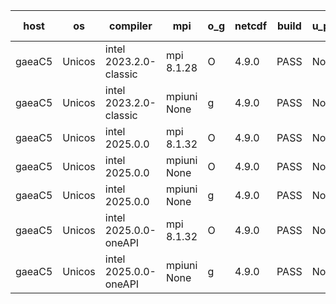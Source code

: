 

| host     | os       | compiler                              | mpi                      | o_g        | netcdf        | build       | u_pass          | u_fail          | s_pass            | s_fail            | e_pass             | e_fail             | nuopc_pass       | nuopc_fail       | artifacts link          |
|----------|----------|---------------------------------------|--------------------------|------------|---------------|-------------|-----------------|-----------------|-------------------|-------------------|--------------------|--------------------|------------------|------------------|-------------------------|
| gaeaC5 | Unicos | intel 2023.2.0-classic | mpi 8.1.28  | O | 4.9.0  | PASS | None | None | None | None | None | None | None | None | <a href="https://github.com/esmf-org/esmf-test-artifacts/tree/7be484505f18e8ae78b37627427e2bbce0138f10/develop/intel/2023.2.0-classic/O/mpi/8.1.28" target="_blank">7be4845</a> | 
| gaeaC5 | Unicos | intel 2023.2.0-classic | mpiuni None  | g | 4.9.0  | PASS | None | None | None | None | None | None | None | None | <a href="https://github.com/esmf-org/esmf-test-artifacts/tree/2b9785d702f0337917785fe93e38375bc2a8c8bc/develop/intel/2023.2.0-classic/g/mpiuni/None" target="_blank">2b9785d</a> | 
| gaeaC5 | Unicos | intel 2025.0.0 | mpi 8.1.32  | O | 4.9.0  | PASS | None | None | None | None | None | None | None | None | <a href="https://github.com/esmf-org/esmf-test-artifacts/tree/7ae339acfd665dee0a9e6d549867c1db3fea4755/develop/intel/2025.0.0/O/mpi/8.1.32" target="_blank">7ae339a</a> | 
| gaeaC5 | Unicos | intel 2025.0.0 | mpiuni None  | O | 4.9.0  | PASS | None | None | None | None | None | None | None | None | <a href="https://github.com/esmf-org/esmf-test-artifacts/tree/2b60db1e7980c35dc61e5e1ce0e27e0bef7fa11c/develop/intel/2025.0.0/O/mpiuni/None" target="_blank">2b60db1</a> | 
| gaeaC5 | Unicos | intel 2025.0.0 | mpiuni None  | g | 4.9.0  | PASS | None | None | None | None | None | None | None | None | <a href="https://github.com/esmf-org/esmf-test-artifacts/tree/a3141ad2c48af7119b95231d4c106c135c5fbe04/develop/intel/2025.0.0/g/mpiuni/None" target="_blank">a3141ad</a> | 
| gaeaC5 | Unicos | intel 2025.0.0-oneAPI | mpi 8.1.32  | O | 4.9.0  | PASS | None | None | None | None | None | None | None | None | <a href="https://github.com/esmf-org/esmf-test-artifacts/tree/f8c031677354c4fb96dfd923c6901abfedd52be8/develop/intel/2025.0.0-oneAPI/O/mpi/8.1.32" target="_blank">f8c0316</a> | 
| gaeaC5 | Unicos | intel 2025.0.0-oneAPI | mpiuni None  | g | 4.9.0  | PASS | None | None | None | None | None | None | None | None | <a href="https://github.com/esmf-org/esmf-test-artifacts/tree/0af7b66c7da6da72525f0330cedbf690e516002c/develop/intel/2025.0.0-oneAPI/g/mpiuni/None" target="_blank">0af7b66</a> | 
